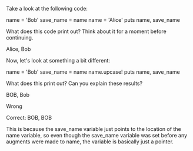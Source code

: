 Take a look at the following code:

name = 'Bob'
save_name = name
name = 'Alice'
puts name, save_name

What does this code print out? Think about it for a moment before continuing.

Alice, Bob

Now, let's look at something a bit different:

name = 'Bob'
save_name = name
name.upcase!
puts name, save_name

What does this print out? Can you explain these results?

BOB, Bob

Wrong

Correct: BOB, BOB

This is because the save_name variable just points to the location of the name variable,
so even though the save_name variable was set before any augments were made to name, the variable is basically just a pointer.
